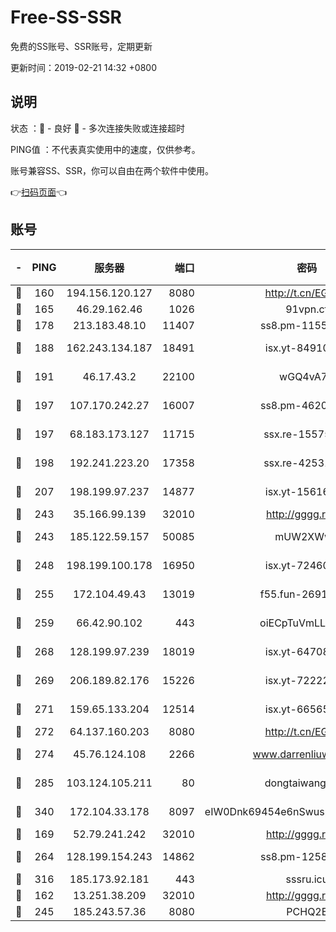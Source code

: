 # Free-SS-SSR

免费的SS账号、SSR账号，定期更新

更新时间：2019-02-21 14:32 +0800

## 说明

状态     ：🙂 - 良好 🙁 - 多次连接失败或连接超时

PING值   ：不代表真实使用中的速度，仅供参考。

账号兼容SS、SSR，你可以自由在两个软件中使用。

👉[扫码页面](https://liesauer.github.io/free-ss-ssr.github.io/)👈

## 账号

|-|PING|服务器|端口|密码|加密方式|区域|
|:----:|:----:|:-----:|-----:|:----:|:----:|:----:|
|🙂|160|194.156.120.127|8080|http://t.cn/EGJIyrl|rc4-md5|RU|
|🙂|165|46.29.162.46|1026|91vpn.cf|rc4-md5|RU|
|🙂|178|213.183.48.10|11407|ss8.pm-11550642|rc4-md5|RU|
|🙂|188|162.243.134.187|18491|isx.yt-84910823|aes-256-cfb|US|
|🙂|191|46.17.43.2|22100|wGQ4vA7D|aes-256-gcm|RU|
|🙂|197|107.170.242.27|16007|ss8.pm-46207230|aes-256-cfb|US|
|🙂|197|68.183.173.127|11715|ssx.re-15575310|aes-256-cfb|US|
|🙂|198|192.241.223.20|17358|ssx.re-42531129|aes-256-cfb|US|
|🙂|207|198.199.97.237|14877|isx.yt-15616961|aes-256-cfb|US|
|🙂|243|35.166.99.139|32010|http://gggg.rocks|chacha20|US|
|🙂|243|185.122.59.157|50085|mUW2XWw8|aes-256-cfb|GB|
|🙂|248|198.199.100.178|16950|isx.yt-72460232|aes-256-cfb|US|
|🙂|255|172.104.49.43|13019|f55.fun-26915398|aes-256-cfb|SG|
|🙂|259|66.42.90.102|443|oiECpTuVmLLxk4Ts|aes-256-cfb|US|
|🙂|268|128.199.97.239|18019|isx.yt-64708187|aes-256-cfb|SG|
|🙂|269|206.189.82.176|15226|isx.yt-72222677|aes-256-cfb|SG|
|🙂|271|159.65.133.204|12514|isx.yt-66565507|aes-256-cfb|SG|
|🙂|272|64.137.160.203|8080|http://t.cn/EGJIyrl|rc4-md5|CA|
|🙂|274|45.76.124.108|2266|www.darrenliuwei.com|aes-256-cfb|AU|
|🙂|285|103.124.105.211|80|dongtaiwang.com|aes-256-cfb|US|
|🙂|340|172.104.33.178|8097|eIW0Dnk69454e6nSwuspv9DmS201tQ0D|aes-256-cfb|SG|
|🙂|169|52.79.241.242|32010|http://gggg.rocks|chacha20|KR|
|🙂|264|128.199.154.243|14862|ss8.pm-12583893|aes-256-cfb|SG|
|🙂|316|185.173.92.181|443|sssru.icu|rc4-md5|RU|
|🙁|162|13.251.38.209|32010|http://gggg.rocks|chacha20|SG|
|🙁|245|185.243.57.36|8080|PCHQ2E|rc4-md5|US|
